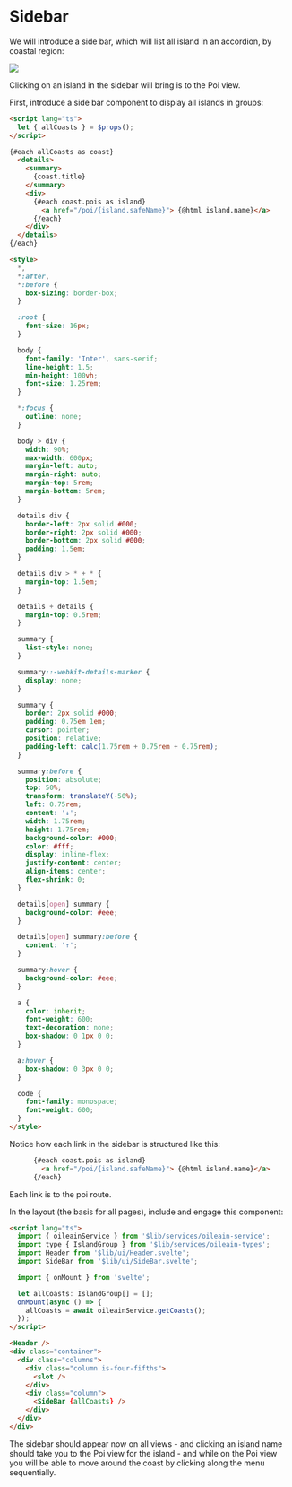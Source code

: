 # Sidebar

We will introduce a side bar, which will list all island in an accordion, by coastal region:

![](img/08.png)

Clicking on an island in the sidebar will bring is to the Poi view.

First, introduce a side bar component to display all islands in groups:

~~~html
<script lang="ts">
  let { allCoasts } = $props();
</script>

{#each allCoasts as coast}
  <details>
    <summary>
      {coast.title}
    </summary>
    <div>
      {#each coast.pois as island}
        <a href="/poi/{island.safeName}"> {@html island.name}</a>
      {/each}
    </div>
  </details>
{/each}

<style>
  *,
  *:after,
  *:before {
    box-sizing: border-box;
  }

  :root {
    font-size: 16px;
  }

  body {
    font-family: 'Inter', sans-serif;
    line-height: 1.5;
    min-height: 100vh;
    font-size: 1.25rem;
  }

  *:focus {
    outline: none;
  }

  body > div {
    width: 90%;
    max-width: 600px;
    margin-left: auto;
    margin-right: auto;
    margin-top: 5rem;
    margin-bottom: 5rem;
  }

  details div {
    border-left: 2px solid #000;
    border-right: 2px solid #000;
    border-bottom: 2px solid #000;
    padding: 1.5em;
  }

  details div > * + * {
    margin-top: 1.5em;
  }

  details + details {
    margin-top: 0.5rem;
  }

  summary {
    list-style: none;
  }

  summary::-webkit-details-marker {
    display: none;
  }

  summary {
    border: 2px solid #000;
    padding: 0.75em 1em;
    cursor: pointer;
    position: relative;
    padding-left: calc(1.75rem + 0.75rem + 0.75rem);
  }

  summary:before {
    position: absolute;
    top: 50%;
    transform: translateY(-50%);
    left: 0.75rem;
    content: '↓';
    width: 1.75rem;
    height: 1.75rem;
    background-color: #000;
    color: #fff;
    display: inline-flex;
    justify-content: center;
    align-items: center;
    flex-shrink: 0;
  }

  details[open] summary {
    background-color: #eee;
  }

  details[open] summary:before {
    content: '↑';
  }

  summary:hover {
    background-color: #eee;
  }

  a {
    color: inherit;
    font-weight: 600;
    text-decoration: none;
    box-shadow: 0 1px 0 0;
  }

  a:hover {
    box-shadow: 0 3px 0 0;
  }

  code {
    font-family: monospace;
    font-weight: 600;
  }
</style>

~~~

Notice how each link in the sidebar is structured like this:

~~~html
      {#each coast.pois as island}
        <a href="/poi/{island.safeName}"> {@html island.name}</a>
      {/each}
~~~

Each link is to the poi route.

In the layout (the basis for all pages), include and engage this component:

~~~html
<script lang="ts">
  import { oileainService } from '$lib/services/oileain-service';
  import type { IslandGroup } from '$lib/services/oileain-types';
  import Header from '$lib/ui/Header.svelte';
  import SideBar from '$lib/ui/SideBar.svelte';

  import { onMount } from 'svelte';

  let allCoasts: IslandGroup[] = [];
  onMount(async () => {
    allCoasts = await oileainService.getCoasts();
  });
</script>

<Header />
<div class="container">
  <div class="columns">
    <div class="column is-four-fifths">
      <slot />
    </div>
    <div class="column">
      <SideBar {allCoasts} />
    </div>
  </div>
</div>
~~~

The sidebar should appear now on all views - and clicking an island name should take you to the Poi view for the island - and while on the Poi view you will be able to move around the coast by clicking along the menu sequentially.
